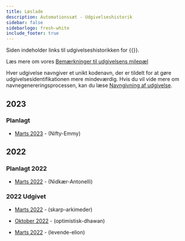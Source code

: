 ```yaml
---
title: Løslade
description: Automationssæt - Udgivelseshistorik
sidebar: false
sidebarlogo: fresh-white
include_footer: true
---
```

Siden indeholder links til udgivelseshistorikken for {{<product-name>}}.

Læs mere om vores [Bemærkninger til udgivelsens milepæl](/da/releases/milestones)

Hver udgivelse navngiver et unikt kodenavn, der er tildelt for at gøre udgivelsesidentifikationen mere mindeværdig. Hvis du vil vide mere om navnegenereringsprocessen, kan du læse [Navngivning af udgivelse](/da/releases/naming).

## 2023

### Planlagt

- [Marts 2023](/da/releases/january-2023) - (Nifty-Emmy)

## 2022

### Planlagt 2022

- [Marts 2022](/da/releases/december-2022) - (Nidkær-Antonelli)

### 2022 Udgivet

- [Marts 2022](/da/releases/november-2022) - (skarp-arkimeder)

- [Oktober 2022](/da/releases/october-2022) - (optimistisk-dhawan)

- [Marts 2022](/da/releases/september-2022) - (levende-elion)
